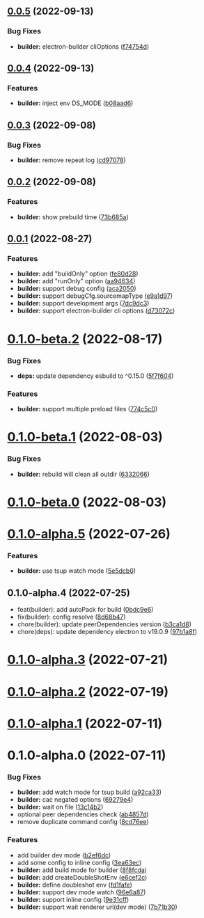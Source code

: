 ## [0.0.5](https://github.com/archergu/doubleshot/compare/builder@0.0.4...builder@0.0.5) (2022-09-13)


### Bug Fixes

* **builder:** electron-builder cliOptions ([f74754d](https://github.com/archergu/doubleshot/commit/f74754d43dc11b8827efc14653e0c91dca009b8d))



## [0.0.4](https://github.com/archergu/doubleshot/compare/builder@0.0.3...builder@0.0.4) (2022-09-13)


### Features

* **builder:** inject env DS_MODE ([b08aad6](https://github.com/archergu/doubleshot/commit/b08aad6f197cd7d5dc08c47db60e9586b7d546ab))



## [0.0.3](https://github.com/archergu/doubleshot/compare/builder@0.0.2...builder@0.0.3) (2022-09-08)


### Bug Fixes

* **builder:** remove repeat log ([cd97078](https://github.com/archergu/doubleshot/commit/cd97078d1eaaf6673b0488e3d712fb601bf714c1))



## [0.0.2](https://github.com/archergu/doubleshot/compare/builder@0.0.1...builder@0.0.2) (2022-09-08)


### Features

* **builder:** show prebuild time ([73b685a](https://github.com/archergu/doubleshot/commit/73b685ad42460e3c97ff83ca075059b43e9ec3fc))



## [0.0.1](https://github.com/archergu/doubleshot/compare/builder@0.1.0-beta.2...builder@0.0.1) (2022-08-27)


### Features

* **builder:** add "buildOnly" option ([fe80d28](https://github.com/archergu/doubleshot/commit/fe80d282c4c904c097f97490c04c443bfead4d11))
* **builder:** add "runOnly" option ([aa94634](https://github.com/archergu/doubleshot/commit/aa946341462943d51d2e48ac4bb4942b11487b82))
* **builder:** support debug config ([aca2050](https://github.com/archergu/doubleshot/commit/aca205011573fa3746a79fafd789bf8dd9872494))
* **builder:** support debugCfg.sourcemapType ([e9a1d97](https://github.com/archergu/doubleshot/commit/e9a1d97dca49284ce44331c98b78e280328cb99b))
* **builder:** support development args ([7dc9dc3](https://github.com/archergu/doubleshot/commit/7dc9dc3c20cd0936bb5d03cde60ce983c44dde3f))
* **builder:** support electron-builder cli options ([d73072c](https://github.com/archergu/doubleshot/commit/d73072ceb214138f60598205022ddf7dca569f0f))



# [0.1.0-beta.2](https://github.com/archergu/doubleshot/compare/builder@0.1.0-beta.1...builder@0.1.0-beta.2) (2022-08-17)


### Bug Fixes

* **deps:** update dependency esbuild to ^0.15.0 ([5f7f604](https://github.com/archergu/doubleshot/commit/5f7f604cf9c895840bc7b13aa5c9b41524da8dba))


### Features

* **builder:** support multiple preload files ([774c5c0](https://github.com/archergu/doubleshot/commit/774c5c0fb268964a91eb74f106bb8550c7327ab6))



# [0.1.0-beta.1](https://github.com/archergu/doubleshot/compare/builder@0.1.0-beta.0...builder@0.1.0-beta.1) (2022-08-03)


### Bug Fixes

* **builder:** rebuild will clean all outdir ([6332066](https://github.com/archergu/doubleshot/commit/6332066fb6cb88e428be7441395ad1338e9654d8))



# [0.1.0-beta.0](https://github.com/archergu/doubleshot/compare/builder@0.1.0-alpha.5...builder@0.1.0-beta.0) (2022-08-03)



# [0.1.0-alpha.5](https://github.com/archergu/doubleshot/compare/builder@0.1.0-alpha.4...builder@0.1.0-alpha.5) (2022-07-26)


### Features

* **builder:** use tsup watch mode ([5e5dcb0](https://github.com/archergu/doubleshot/commit/5e5dcb09d34a1e12cb72baa755af3cd4c04ddc95))



## 0.1.0-alpha.4 (2022-07-25)

* feat(builder): add autoPack for build ([0bdc9e6](https://github.com/archergu/doubleshot/commit/0bdc9e6))
* fix(builder): config resolve ([8d68b47](https://github.com/archergu/doubleshot/commit/8d68b47))
* chore(builder): update peerDependencies version ([b3ca1d8](https://github.com/archergu/doubleshot/commit/b3ca1d8))
* chore(deps): update dependency electron to v19.0.9 ([97b1a8f](https://github.com/archergu/doubleshot/commit/97b1a8f))



# [0.1.0-alpha.3](https://github.com/archergu/doubleshot/compare/builder@0.1.0-alpha.2...builder@0.1.0-alpha.3) (2022-07-21)



# [0.1.0-alpha.2](https://github.com/Doubleshotjs/doubleshot/compare/builder@0.1.0-alpha.1...builder@0.1.0-alpha.2) (2022-07-19)



# [0.1.0-alpha.1](https://github.com/Doubleshotjs/doubleshot/compare/builder@0.1.0-alpha.0...builder@0.1.0-alpha.1) (2022-07-11)



# 0.1.0-alpha.0 (2022-07-11)


### Bug Fixes

* **builder:** add watch mode for tsup build ([a92ca33](https://github.com/Doubleshotjs/doubleshot/commit/a92ca334185dcb38ba296cdf2b20f77454a06d4e))
* **builder:** cac negated options ([69279e4](https://github.com/Doubleshotjs/doubleshot/commit/69279e494b512e030cf163a782e0cbc0c1f74de0))
* **builder:** wait on file ([13c14b2](https://github.com/Doubleshotjs/doubleshot/commit/13c14b2af6190193f160e3fc506aa726d33058db))
* optional peer dependencies check ([ab4857d](https://github.com/Doubleshotjs/doubleshot/commit/ab4857d299f1639f51340cc53738a0c2ca0a6926))
* remove duplicate command config ([8cd76ee](https://github.com/Doubleshotjs/doubleshot/commit/8cd76ee9006dcafacd000fe8f09aa80dedcfd859))


### Features

* add builder dev mode ([b2ef6dc](https://github.com/Doubleshotjs/doubleshot/commit/b2ef6dce87670d4167e36f19e65a3c07edabbbba))
* add some config to inline config ([3ea63ec](https://github.com/Doubleshotjs/doubleshot/commit/3ea63ece30bbb265a1086dd2057e398639a0935c))
* **builder:** add build mode for builder ([8f8fcda](https://github.com/Doubleshotjs/doubleshot/commit/8f8fcdad92649901c842d5f65066678c583db17d))
* **builder:** add createDoubleShotEnv ([e6cef2c](https://github.com/Doubleshotjs/doubleshot/commit/e6cef2c2404b7668897cee9f830a2d0228cc6cf3))
* **builder:** define doubleshot env ([fd1fafe](https://github.com/Doubleshotjs/doubleshot/commit/fd1fafee6fee281db6ad39f61aa9ba1879655624))
* **builder:** support dev mode watch ([96e6a87](https://github.com/Doubleshotjs/doubleshot/commit/96e6a87303c036f3995debc3fae4d5616d612f49))
* **builder:** support inline config ([9e31cff](https://github.com/Doubleshotjs/doubleshot/commit/9e31cff1c682611d13c0be5851c30393b9b3eb2b))
* **builder:** support wait renderer url(dev mode) ([7b71b30](https://github.com/Doubleshotjs/doubleshot/commit/7b71b30a3427551331b1fac577a996efde689abf))



